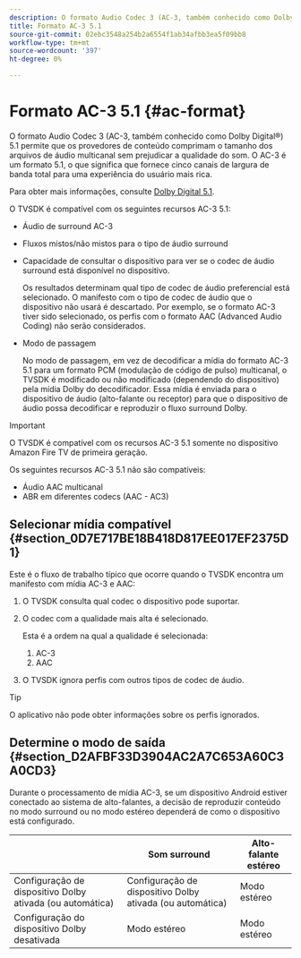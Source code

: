 ```yaml
---
description: O formato Audio Codec 3 (AC-3, também conhecido como Dolby Digital®) 5.1 permite que os provedores de conteúdo comprimam o tamanho dos arquivos de áudio multicanal sem prejudicar a qualidade do som. O AC-3 é um formato 5.1, o que significa que fornece cinco canais de largura de banda total para uma experiência do usuário mais rica.
title: Formato AC-3 5.1
source-git-commit: 02ebc3548a254b2a6554f1ab34afbb3ea5f09bb8
workflow-type: tm+mt
source-wordcount: '397'
ht-degree: 0%

---
```


# Formato AC-3 5.1 {#ac-format}

O formato Audio Codec 3 (AC-3, também conhecido como Dolby Digital®) 5.1 permite que os provedores de conteúdo comprimam o tamanho dos arquivos de áudio multicanal sem prejudicar a qualidade do som. O AC-3 é um formato 5.1, o que significa que fornece cinco canais de largura de banda total para uma experiência do usuário mais rica.

Para obter mais informações, consulte [Dolby Digital 5.1](https://www.dolby.com/us/en/technologies/dolby-digital.html).

O TVSDK é compatível com os seguintes recursos AC-3 5.1:

* Áudio de surround AC-3
* Fluxos mistos/não mistos para o tipo de áudio surround
* Capacidade de consultar o dispositivo para ver se o codec de áudio surround está disponível no dispositivo.

  Os resultados determinam qual tipo de codec de áudio preferencial está selecionado. O manifesto com o tipo de codec de áudio que o dispositivo não usará é descartado. Por exemplo, se o formato AC-3 tiver sido selecionado, os perfis com o formato AAC (Advanced Audio Coding) não serão considerados.
* Modo de passagem

  No modo de passagem, em vez de decodificar a mídia do formato AC-3 5.1 para um formato PCM (modulação de código de pulso) multicanal, o TVSDK é modificado ou não modificado (dependendo do dispositivo) pela mídia Dolby do decodificador. Essa mídia é enviada para o dispositivo de áudio (alto-falante ou receptor) para que o dispositivo de áudio possa decodificar e reproduzir o fluxo surround Dolby.

>[!IMPORTANT]
>
>O TVSDK é compatível com os recursos AC-3 5.1 somente no dispositivo Amazon Fire TV de primeira geração.

Os seguintes recursos AC-3 5.1 não são compatíveis:

* Áudio AAC multicanal
* ABR em diferentes codecs (AAC - AC3)

## Selecionar mídia compatível {#section_0D7E717BE18B418D817EE017EF2375D1}

Este é o fluxo de trabalho típico que ocorre quando o TVSDK encontra um manifesto com mídia AC-3 e AAC:

1. O TVSDK consulta qual codec o dispositivo pode suportar.
1. O codec com a qualidade mais alta é selecionado.

   Esta é a ordem na qual a qualidade é selecionada:

   1. AC-3
   1. AAC

1. O TVSDK ignora perfis com outros tipos de codec de áudio.

>[!TIP]
>
>O aplicativo não pode obter informações sobre os perfis ignorados.

## Determine o modo de saída {#section_D2AFBF33D3904AC2A7C653A60C3A0CD3}

Durante o processamento de mídia AC-3, se um dispositivo Android estiver conectado ao sistema de alto-falantes, a decisão de reproduzir conteúdo no modo surround ou no modo estéreo dependerá de como o dispositivo está configurado.

|   | Som surround | Alto-falante estéreo |
|---|---|---|
| Configuração de dispositivo Dolby ativada (ou automática) | Configuração de dispositivo Dolby ativada (ou automática) | Modo estéreo |
| Configuração do dispositivo Dolby desativada | Modo estéreo | Modo estéreo |
